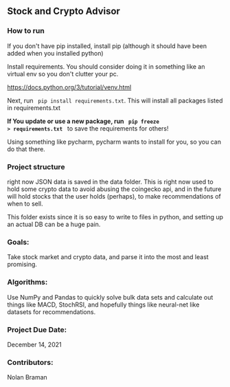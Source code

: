 ## Stock and Crypto Advisor

### How to run

If you don't have pip installed, install pip (although it should have been added when you installed python)

Install requirements. You should consider doing it in something like an virtual env so you don't clutter your pc.

https://docs.python.org/3/tutorial/venv.html

Next, run <code> pip install requirements.txt</code>. This will install all packages listed in requirements.txt

**If You update or use a new package, run <code> pip freeze > requirements.txt </code>** to save the requirements for
others!

Using something like pycharm, pycharm wants to install for you, so you can do that there.

### Project structure

right now JSON data is saved in the data folder. This is right now used to hold some crypto data to avoid abusing the
coingecko api, and in the future will hold stocks that the user holds (perhaps), to make recommendations of when to
sell.

This folder exists since it is so easy to write to files in python, and setting up an actual DB can be a huge pain.

### Goals:

Take stock market and crypto data, and parse it into the most and least promising.

### Algorithms:

Use NumPy and Pandas to quickly solve bulk data sets and calculate out things like MACD, StochRSI, and hopefully things
like neural-net like datasets for recommendations.

### Project Due Date:

December 14, 2021

### Contributors:

Nolan Braman

